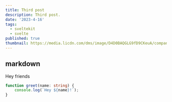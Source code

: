 ```yaml
---
title: Third post
description: Third post.
date: '2023-4-16'
tags:
  - sveltekit
  - svelte
published: true
thumbnail: https://media.licdn.com/dms/image/D4D0BAQGLG9fD9CKeuA/company-logo_200_200/0/1686144597460/twinversetech_logo?e=1729728000&v=beta&t=VllpZqAxl_sxCySQHgzlu-TBI4EceRfhAJgIWuV_ohs
---
```


## markdown

Hey friends

```ts
function greet(name: string) {
	console.log(`Hey ${name}!`);
}
```
